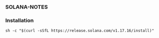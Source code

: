 ### SOLANA-NOTES

### Installation
```
sh -c "$(curl -sSfL https://release.solana.com/v1.17.16/install)"
```
